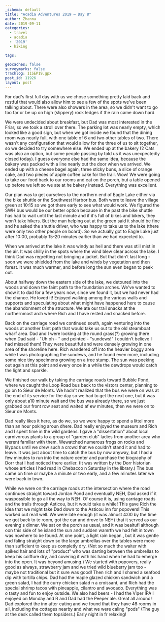 ```yaml
---
_schema: default
title: "Acadia Adventures 2019 – Day 8"
author: Zhanna
date: 2019-09-11
categories: 
  - travel
  - acadia
  - '2019'
  - hiking

tags:

geocaches: false
surveymarks: false
tracklog: 11SEP19.gpx
post_id: 11926
layout: post  
---
```


For dad's first full day with us we chose something pretty laid back and restful that would also allow him to see a few of the spots we've been talking about. There were also showers in the area, so we didn't want to go too far or be up on high (slippery) rock ledges if the rain came down hard.

We were undecided about breakfast, but Dad was most interested in the Friar, so we took a stroll over there. The parking lot was nearly empty, which looked like a good sign, but when we got inside we found that the dining room was nearly full, with one table of 6 and two other tables of two. There wasn't any configuration that would allow for the three of us to sit together, so we decided to try somewhere else. We ended up at the bakery (2 Cats was also an option, but some people passing by told us it was unexpectedly closed today). I guess everyone else had the same idea, because the bakery was packed with a line nearly out the door when we arrived.  We ended up with a cheese bagel again, three sticky buns, a slice of orange cake, and two pieces of apple coffee cake for the trail. Wow! We were going to take our food back to our rooms and eat on the porch, but a table opened up before we left so we ate at he bakery instead. Everything was excellent.

Our plan was to get ourselves to the northern end of Eagle Lake either via the bike shuttle or the Southwest Harbor bus. Both were to leave the village green at 10:15 so we got there early to see what would work. We figured the SWH bus would be our better option because in the  past the bike shuttle has had to wait until the last minute and if it's full of bikes and bikers, they won't take hikers. But the man helping out at the green said it should be fine and he asked the shuttle driver, who was happy to take us to the lake (there were only two other people on board). So we actually got to Eagle Lake just after 10:00, probably 15-20 minutes earlier than we had expected to.

When we arrived at the lake it was windy as hell and there was still mist in the air. It was chilly in the spots where the wind blew clear across the lake. I think Dad was regretting not bringing a jacket. But that didn't last long - soon we were shielded from the lake and winds by vegetation and then forest. It was much warmer, and before long the sun even began to peek out.

About halfway down the eastern side of the lake, we detoured into the woods and down the faint path to the foundation arches. We've wanted to show it to dad for a few years now, since we found it, but we had never had the chance.  He loved it! Enjoyed walking among the various walls and supports and speculating about what might have happened here to cause the abandonment of the structure. We ate our trail snacks at the northernmost arch where Rich and I have rested and snacked before.

Back on the carriage road we continued south, again venturing into the woods at another faint path that would take us out to the old steamboat wharf area. Dad and I were looking at the round grass(?) growing there when Dad said - "Uh oh - " and pointed - "sundews!" I couldn't believe I had missed them! They were beautiful and were densely growing in one area of the shoreline here. Rich wandered off into the heavier boggy area while I was photographing the  sundews, and he found even more, including some nice tiny specimens growing on a tree stump. The sun was peeking out again at this point and every once in a while the dewdrops would catch the light and sparkle.

We finished our walk by taking the carriage roads toward Bubble Pond, where we caught the Loop Road bus back to the vistors center, planning to go on to Sieur de Monts. We hadn't realized that the bus we were on was at the end of its service for the day so we had to get the next one, but it was only about a10 minute wait and the bus was already there, so we just grabbed our front row seat and waited af ew minutes, then we were on to Sieur de Monts.

Dad really likes it here, as do we, so we were happy to spend a littel more than an hour poking aroun dhere. Dad really enjoyed the museum and Rich and I spent time in the wild gardens. I gave a "dissertation" about local carnivorous plants to a group of "garden club" ladies from another area who werent familiar with them. Wewatched numerous frogs on rocks and lilypads until we drew such a crowd that we couldn't stand it and had to leave. It was just about time to catch the bus by now anyway, but I had a few minutes to run into the nature center and purchase the biography of Dorr that I had noticed there earlier. (It was written by the Dorr historian whose articles I had read in Chebacco n Saturday in the library.) The bus came on time or maybe a minute or two early, and a few minutes later we were back in town.

While we were on the carriage roads at the intersection where the road continues straight toward Jordan Pond and eventually NEH, Dad asked if it waspossible to go all the way to NEH. Of course it is, using carriage roads and the trails through Asticou, but it would take a while! This gave Rich the idea that we might take Dad down to the Asticou inn for popovers! This worked out reall well. We were late enough (it was almost 4:00 by the time we got back to te room, got the car and drove to NEH) that it served as our evening's dinner. We sat on the porch as usual, and it was beaitufl although oon this side of he island the sun and sudden wamrth we had felt in town was nowhere to be found. At one point, a light rain began , but it was gentle and faling straight down so the large umbrellas over the tables were more than sufficient to keep us completly dry. (Not so much the waiter with spiked hair and lots of "product" who was darting between the umbrellas to keep his coiffure dry, and covering it with his hand when he had to emerge into the open. It was beyond amusing.) We started with popovers, really good as always, strawberry jam and we tried wild blueberry jam too - maybe not traditional but it sure was good! Then rich and I shared a seafood dip with tortilla chips. Dad had the maple glazed chicken sandwich and a green salad, I had the curry chicken salad n a croissant, and Rich had the special shrimp tacos with pineapple, cilantro and avocado. Everything was o tasty and fun to enjoy outside. We also had beers - I had the Viper IPA I enjoyed on Monday and R and Dad had the Peeper ale. Great all around! Dad explored the inn after eating and we found that they have 48 rooms in all, including the cottages nearby and what we were caling "pods" (The guy at the desk called them topsiders.) Early night in fr relaxing!
